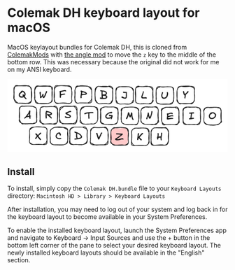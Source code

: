 # Colemak DH keyboard layout for macOS

MacOS keylayout bundles for Colemak DH, this is cloned from [ColemakMods](https://github.com/ColemakMods/mod-dh) with
[the angle mod](https://colemakmods.github.io/mod-dh/#angle-mod) to move the `z` key to the middle of the bottom row.
This was necessary because the original did not work for me on my ANSI keyboard.

![Colemak DH layout](layout.png)

## Install

To install, simply copy the `Colemak DH.bundle` file to your `Keyboard Layouts` directory: `Macintosh HD > Library > Keyboard Layouts`

After installation, you may need to log out of your system and log back
in for the keyboard layout to become available in your System
Preferences.

To enable the installed keyboard layout, launch the System Preferences
app and navigate to Keyboard -> Input Sources and use the + button in
the bottom left corner of the pane to select your desired keyboard
layout. The newly installed keyboard layouts should be available in the
"English" section.
